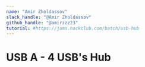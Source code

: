 ```yaml
---
name: "Amir Zholdassov"
slack_handle: "@Amir Zholdassov"
github_handle: "@amirzzz23"
tutorial: #https://jams.hackclub.com/batch/usb-hub
---
```


# USB A - 4 USB's Hub

<!-- This is a USB Hub that plugs into a computer or a smartphone. With this USB hub, you can connect up to 4 devices at a time. For example Keyboard, mouse, USB drive, or a gaming controller. 
This device can be useful if your computer does not have enough USB ports to connect your devices to. -->

<!-- The actual price on the JLCPCB website would be $47.79, but an actual price for all the components would be about 5 to 8 dollars. That is, if I order all the parts, I can solder them to the board myself.  -->

<!-- The designing progress was challenging, but not hard. I actually found myself enjoying the process, because I already have experience in soldering PCB boards. Overall, I enjoyed the challenge,
and now I know how to make and design! Thank You for providing me this opportunity. -->
